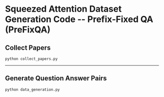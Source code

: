 # Squeezed Attention Dataset Generation Code -- Prefix-Fixed QA (PreFixQA)

## Collect Papers 
```
python collect_papers.py
```

---

## Generate Question Answer Pairs 
```
python data_generation.py
```